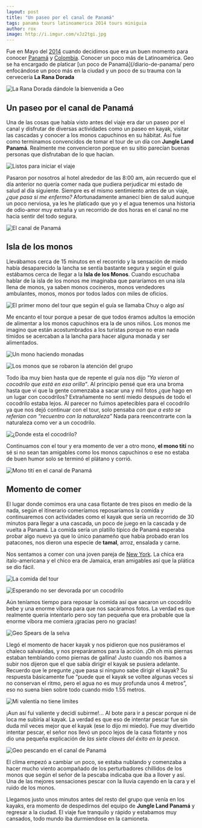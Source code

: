 ```yaml
---
layout: post
title: "Un paseo por el canal de Panamá"
tags: panama tours latinoamerica 2014 tours miniguia
author: rox
image: http://i.imgur.com/vJz2tgi.jpg
---
```

Fue en Mayo del [2014](/tag/2014) cuando decidimos que era un buen momento para conocer [Panamá](/tag/panama/) y [Colombia](/tag/colombia/). Conocer un poco más de Latinoamérica. Geo se ha encargado de platicar [un poco de Panamá](/diario-de-panama/ pero enfocándose un poco más en la ciudad y un poco de su trauma con la cervecería **La Rana Dorada**

![La Rana Dorada dándole la bienvenida a Geo](/images/2015/06/2014-05-16-12-09-24.jpg)

## Un paseo por el canal de Panamá

Una de las cosas que había visto antes del viaje era dar un paseo por el canal y disfrutar de diversas actividades como un paseo en kayak, visitar las cascadas y conocer a los monos capuchinos en su hábitat. Así fue como terminamos convencidos de tomar el tour de un día con **Jungle Land Panamá**. Realmente me convencieron porque en su sitio parecían buenas personas que disfrutaban de lo que hacían.

![Listos para iniciar el viaje](/images/2015/06/2014-05-18-09-43.jpg)

Pasaron por nosotros al hotel alrededor de las 8:00 am, aún recuerdo que el día anterior no quería comer nada que pudiera perjudicar mi estado de salud al día siguiente. Siempre es el mismo sentimiento antes de un viaje, *¿que pasa si me enfermo?* Afortunadamente amanecí bien de salud aunque un poco nerviosa, ya les he platicado que yo y el agua tenemos una historia de odio-amor muy extraña y un recorrido de dos horas en el canal no me hacia sentir del todo segura.

![El canal de Panamá](/images/2015/06/2014-05-18-09-46.jpg)

## Isla de los monos
Llevábamos cerca de 15 minutos en el recorrido y la sensación de miedo había desaparecido la lancha se sentía bastante segura y según el guía estábamos cerca de llegar a la **Isla de los Monos**. Cuando escuchaba hablar de la isla de los monos me imaginaba que pararíamos en una isla llena de monos, ya saben monos cocineros, monos vendedores ambulantes, monos, monos por todos lados con miles de oficios.

![El primer mono del tour que según el guía se llamaba Chuy o algo así](/images/2015/06/2014-05-18-10-05.jpg)

Me encanto el tour porque a pesar de que todos éramos adultos la emoción de alimentar a los monos capuchinos era la de unos niños. Los monos me imagino que están acostumbrados a los turistas porque no eran nada tímidos se acercaban a la lancha para hacer alguna monada y ser alimentados.

![Un mono haciendo monadas](/images/2015/06/2014-05-18-10-39.jpg)

![Los monos que se robaron la atención del grupo](/images/2015/06/2014-05-18-10-38.jpg)

Todo iba muy bien hasta que de repente el guía nos dijo *"Ya vieron al cocodrilo que está en esa orilla"*. Al principio pensé que era una broma hasta que vi que la gente comenzaba a sacar una y mil fotos ¿que hago en un lugar con cocodrilos? Extrañamente no sentí miedo después de todo el cocodrilo estaba lejos. Al parecer no fuimos apetecibles para el cocodrilo ya que nos dejó continuar con el tour, solo pensaba *con que a esto se referían con “recuentro con la naturaleza”* Nada para reencontrarte con la naturaleza como ver a un cocodrilo.

![¿Donde esta el cocodrilo?](/images/2015/06/2014-05-18-10-42.jpg)

Continuamos con el tour y era momento de ver a otro mono, **el mono tití** no sé si no sean tan amigables como los monos capuchinos o ese no estaba de buen humor solo se terminó el plátano y corrió.

![Mono tití en el canal de Panamá](/images/2015/06/2014-05-18-11-32.jpg)

## Momento de comer
El lugar donde comimos era una casa flotante de tres pisos en medio de la nada, según el itinerario comeríamos reposaríamos la comida y continuaremos con actividades como el kayak que sería un recorrido de 30 minutos para llegar a una cascada, un poco de juego en la cascada y de vuelta a Panamá. La comida sería un platillo típico de Panamá esperaba probar algo nuevo ya que lo único panameño que había probado eran los patacones, nos dieron una especie de **tamal**, arroz, ensalada y carne. 

Nos sentamos a comer con una joven pareja de [New York](/tag/new-york). La chica era italo-americana y el chico era de Jamaica, eran amigables así que la plática se dio fácil. 

![La comida del tour](/images/2015/06/2014-05-18-11-56.jpg)

![Esperando no ser devorada por un cocodrilo](/images/2015/06/2014-05-18-14-24.jpg)

Aún teníamos tiempo para reposar la comida así que sacaron un cocodrilo bebe y una enorme víbora para que nos sacáramos fotos. La verdad es que realmente quería intentarlo pero soy tan pequeña que era probable que la enorme víbora me comiera ¡gracias pero no gracias!

![Geo Spears de la selva](/images/2015/06/2014-05-18-12-26.jpg)

Llegó el momento de hacer kayak y nos pidieron que nos pusiéramos el chaleco salvavidas, y nos preparáramos para la acción. ¡Oh oh mis piernas estaban temblando como piernas de gallina! Justo cuando nos íbamos a subir nos dijeron que el que sabía dirigir el kayak se pusiera adelante. Recuerdo que le pregunte ¿que pasa si ninguno sabe dirigir el kayak? Su respuesta básicamente fue “puede que el kayak se voltee algunas veces si no conservan el ritmo, pero el agua no es muy profunda unos 4 metros”, eso no suena bien sobre todo cuando mido 1.55 metros.

![Mi valentía no tiene limites](/images/2015/06/2014-05-18-12-55.jpg)

¡Aun así fui valiente y decidí subirme!... Al bote para ir a pescar porque ni de loca me subiría al kayak. La verdad es que eso de intentar pescar fue sin duda mil veces mejor que el kayak (ese lo dijo mi miedo). Fue muy divertido intentar pescar, el señor nos llevó un poco lejos de la casa flotante y nos dio una pequeña explicación de *las siete claves del éxito en la pesca*.

![Geo pescando en el canal de Panamá](/images/2015/06/2014-05-18-13-19.jpg)

El clima empezó a cambiar un poco, se estaba nublando y comenzaba a hacer mucho viento acompañado de los perturbadores chillidos de los monos que según el señor de la pescaba indicaba que iba a llover y así. Una de las mejores sensaciones pescar con la lluvia cayendo en la cara y el ruido de los monos.

Llegamos justo unos minutos antes del resto del grupo que venía en los kayaks, era momento de despedirnos del equipo de **Jungle Land Panamá** y regresar a la ciudad. El viaje fue tranquilo y rápido y estabamos muy cansados, todo mundo iba durmiendose en la camioneta.